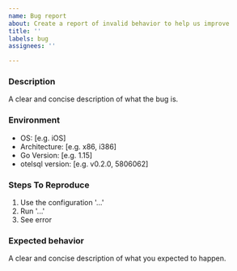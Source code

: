 ```yaml
---
name: Bug report
about: Create a report of invalid behavior to help us improve
title: ''
labels: bug
assignees: ''

---
```


### Description

A clear and concise description of what the bug is.

### Environment

- OS: [e.g. iOS]
- Architecture: [e.g. x86, i386]
- Go Version: [e.g. 1.15]
- otelsql version: [e.g. v0.2.0, 5806062]

### Steps To Reproduce

1. Use the configuration '...'
2. Run '...'
3. See error

### Expected behavior

A clear and concise description of what you expected to happen.
